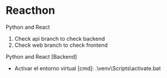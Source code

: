 # Reacthon

Python and React
1. Check api branch to check backend
2. Check web branch to check frontend

Python and React [Backend]
* Activar el entorno virtual [cmd]: .\venv\Scripts\activate.bat

